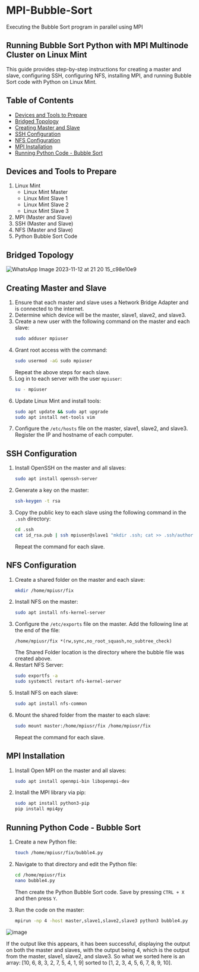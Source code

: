 # MPI-Bubble-Sort
Executing the Bubble Sort program in parallel using MPI

## Running Bubble Sort Python with MPI Multinode Cluster on Linux Mint

This guide provides step-by-step instructions for creating a master and slave, configuring SSH, configuring NFS, installing MPI, and running Bubble Sort code with Python on Linux Mint.

## Table of Contents
- [Devices and Tools to Prepare](#devices-and-tools-to-prepare)
- [Bridged Topology](#bridged-topology)
- [Creating Master and Slave](#creating-master-and-slave)
- [SSH Configuration](#ssh-configuration)
- [NFS Configuration](#nfs-configuration)
- [MPI Installation](#mpi-installation)
- [Running Python Code - Bubble Sort](#running-python-code---bubble-sort)

## Devices and Tools to Prepare
1. Linux Mint
   - Linux Mint Master
   - Linux Mint Slave 1
   - Linux Mint Slave 2
   - Linux Mint Slave 3
2. MPI (Master and Slave)
3. SSH (Master and Slave)
4. NFS (Master and Slave)
5. Python Bubble Sort Code

## Bridged Topology
![WhatsApp Image 2023-11-12 at 21 20 15_c98e10e9](https://github.com/tasyabarus20/MPI-Bubble-Sort/assets/150136650/47cc9566-9556-45fc-9791-56781393833c)

## Creating Master and Slave
1. Ensure that each master and slave uses a Network Bridge Adapter and is connected to the internet.
2. Determine which device will be the master, slave1, slave2, and slave3.
3. Create a new user with the following command on the master and each slave:
    ```bash
    sudo adduser mpiuser
    ```
4. Grant root access with the command:
    ```bash
    sudo usermod -aG sudo mpiuser
    ```
    Repeat the above steps for each slave.
5. Log in to each server with the user `mpiuser`:
    ```bash
    su - mpiuser
    ```
6. Update Linux Mint and install tools:
    ```bash
    sudo apt update && sudo apt upgrade
    sudo apt install net-tools vim
    ```
7. Configure the `/etc/hosts` file on the master, slave1, slave2, and slave3. Register the IP and hostname of each computer.

## SSH Configuration
1. Install OpenSSH on the master and all slaves:
    ```bash
    sudo apt install openssh-server
    ```
2. Generate a key on the master:
    ```bash
    ssh-keygen -t rsa
    ```
3. Copy the public key to each slave using the following command in the `.ssh` directory:
    ```bash
    cd .ssh
    cat id_rsa.pub | ssh mpiuser@slave1 "mkdir .ssh; cat >> .ssh/authorized_keys"
    ```
    Repeat the command for each slave.

## NFS Configuration
1. Create a shared folder on the master and each slave:
    ```bash
    mkdir /home/mpiusr/fix
    ```
2. Install NFS on the master:
    ```bash
    sudo apt install nfs-kernel-server
    ```
3. Configure the `/etc/exports` file on the master. Add the following line at the end of the file:
    ```plaintext
    /home/mpiusr/fix *(rw,sync,no_root_squash,no_subtree_check)
    ```
    The Shared Folder location is the directory where the bubble file was created above.
4. Restart NFS Server:
    ```bash
    sudo exportfs -a
    sudo systemctl restart nfs-kernel-server
    ```
5. Install NFS on each slave:
    ```bash
    sudo apt install nfs-common
    ```
6. Mount the shared folder from the master to each slave:
    ```bash
    sudo mount master:/home/mpiusr/fix /home/mpiusr/fix
    ```
    Repeat the command for each slave.

## MPI Installation
1. Install Open MPI on the master and all slaves:
    ```bash
    sudo apt install openmpi-bin libopenmpi-dev
    ```
2. Install the MPI library via pip:
    ```bash
    sudo apt install python3-pip
    pip install mpi4py
    ```

## Running Python Code - Bubble Sort
1. Create a new Python file:
    ```bash
    touch /home/mpiusr/fix/bubble4.py
    ```
2. Navigate to that directory and edit the Python file:
    ```bash
    cd /home/mpiusr/fix
    nano bubble4.py
    ```
    Then create the Python Bubble Sort code. Save by pressing `CTRL + X` and then press `Y`.
    

3. Run the code on the master:
    ```bash
    mpirun -np 4 -host master,slave1,slave2,slave3 python3 bubble4.py
    ```
![image](https://github.com/tasyabarus20/MPI-Bubble-Sort/assets/150136650/6b17b3a5-84a7-41ce-bc41-6cbcd9a36462)

If the output like this appears, it has been successful, displaying the output on both the master and slaves, with the output being 4, which is the output from the master, slave1, slave2, and slave3. So what we sorted here is an array: [10, 6, 8, 3, 2, 7, 5, 4, 1, 9] sorted to [1, 2, 3, 4, 5, 6, 7, 8, 9, 10].
